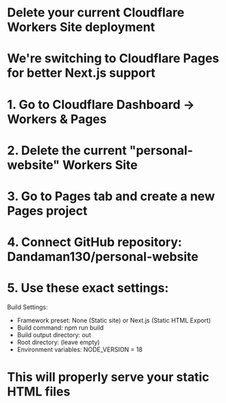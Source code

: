# Delete your current Cloudflare Workers Site deployment
# We're switching to Cloudflare Pages for better Next.js support

# 1. Go to Cloudflare Dashboard → Workers & Pages
# 2. Delete the current "personal-website" Workers Site
# 3. Go to Pages tab and create a new Pages project
# 4. Connect GitHub repository: Dandaman130/personal-website
# 5. Use these exact settings:

Build Settings:
- Framework preset: None (Static site) or Next.js (Static HTML Export)
- Build command: npm run build
- Build output directory: out
- Root directory: (leave empty)
- Environment variables: NODE_VERSION = 18

# This will properly serve your static HTML files
